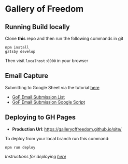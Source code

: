 # Gallery of Freedom

## Running Build locally

Clone **this** repo and then run the following commands in git

```
npm install
gatsby develop
```

Then visit `localhost:8000` in your browser

## Email Capture

Submitting to Google Sheet via the tutorial [here](https://github.com/dwyl/learn-to-send-email-via-google-script-html-no-server)

- [GoF Email Submission List](https://docs.google.com/spreadsheets/d/1Yql9lllDuJEujH7sWbpd8ZiQwHtvjHcmSv_hJgFpUsA/edit#gid=0)
- [GoF Email Submission Google Script](https://script.google.com/d/M9Mcg6JUUnB-nsnNUfKcFwCiMUm1pQmM_/edit?mid=ACjPJvFU6LLmUQA4bsBKMsMmCeH0GlqM07BIuy13LZSQ9sVXStcgQj21P_vFJD63zX4RJK0dhXyGyTxbpMuzXBoA_1HqgZ84p91ILEnO9-GBzo0Fl9DMrpmHe3GzjaBCgcRO-FM3LJMrugY&uiv=2)

## Deploying to GH Pages

- **Production Url**: https://galleryoffreedom.github.io/site/

To deploy from your local branch run this command:

```
npm run deploy
```

_Instructions for deploying [here](https://www.gatsbyjs.org/docs/how-gatsby-works-with-github-pages/)_
